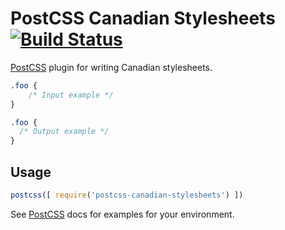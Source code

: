 # PostCSS Canadian Stylesheets [![Build Status](https://travis-ci.org/chancancode/postcss-canadian-stylesheets.svg)](https://travis-ci.org/chancancode/postcss-canadian-stylesheets)

[PostCSS] plugin for writing Canadian stylesheets.

[PostCSS]: https://github.com/postcss/postcss

```css
.foo {
    /* Input example */
}
```

```css
.foo {
  /* Output example */
}
```

## Usage

```js
postcss([ require('postcss-canadian-stylesheets') ])
```

See [PostCSS] docs for examples for your environment.
